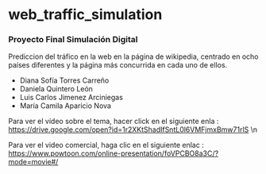 # web_traffic_simulation
### Proyecto Final Simulación Digital

Prediccion del tráfico en la web en la página de wikipedia, centrado en ocho países diferentes y la página más concurrida en cada uno de ellos.

* Diana Sofía Torres Carreño 
* Daniela Quintero León
* Luis Carlos Jimenez Arciniegas 
* María Camila Aparicio Nova

Para ver el vídeo sobre el tema, hacer click en el siguiente enla : https://drive.google.com/open?id=1r2XKtShadIfSntL0l6VMFjmxBmw71rlS
\n 

Para ver el video comercial, haga clic en el siguiente enlac : https://www.powtoon.com/online-presentation/foVPCBO8a3C/?mode=movie#/
